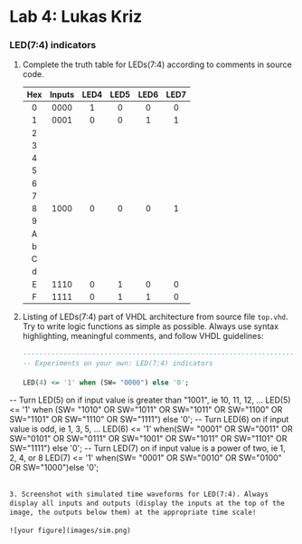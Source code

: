# Lab 4: Lukas Kriz

### LED(7:4) indicators

1. Complete the truth table for LEDs(7:4) according to comments in source code.

   | **Hex** | **Inputs** | **LED4** | **LED5** | **LED6** | **LED7** |
   | :-: | :-: | :-: | :-: | :-: | :-: |
   | 0 | 0000 | 1 | 0 | 0 | 0 |
   | 1 | 0001 | 0 | 0 | 1 | 1 |
   | 2 |      |  |  |  |  |
   | 3 |      |  |  |  |  |
   | 4 |      |  |  |  |  |
   | 5 |      |  |  |  |  |
   | 6 |      |  |  |  |  |
   | 7 |      |  |  |  |  |
   | 8 | 1000 | 0 | 0 | 0 | 1 |
   | 9 |      |  |  |  |  |
   | A |      |  |  |  |  |
   | b |      |  |  |  |  |
   | C |      |  |  |  |  |
   | d |      |  |  |  |  |
   | E | 1110 | 0 | 1 | 0 | 0 |
   | F | 1111 | 0 | 1 | 1 | 0 |

2. Listing of LEDs(7:4) part of VHDL architecture from source file `top.vhd`. Try to write logic functions as simple as possible. Always use syntax highlighting, meaningful comments, and follow VHDL guidelines:

   ```vhdl
   --------------------------------------------------------------------
   -- Experiments on your own: LED(7:4) indicators

   LED(4) <= '1' when (SW= "0000") else '0';

-- Turn LED(5) on if input value is greater than "1001", ie 10, 11, 12, ...
 LED(5) <= '1' when (SW= "1010" OR SW="1011" OR SW="1011" OR SW="1100" OR SW="1101" OR SW="1110" OR SW="1111") else '0';
-- Turn LED(6) on if input value is odd, ie 1, 3, 5, ...
 LED(6) <= '1' when(SW= "0001" OR SW="0011" OR SW="0101" OR SW="0111" OR SW="1001" OR SW="1011" OR SW="1101" OR SW="1111") else '0';
-- Turn LED(7) on if input value is a power of two, ie 1, 2, 4, or 8
 LED(7) <= '1' when(SW= "0001" OR SW="0010" OR SW="0100" OR SW="1000")else '0';

   ```

3. Screenshot with simulated time waveforms for LED(7:4). Always display all inputs and outputs (display the inputs at the top of the image, the outputs below them) at the appropriate time scale!

   ![your figure](images/sim.png)